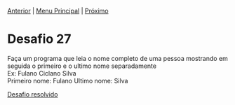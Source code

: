 [Anterior](Desafio026.md) | [Menu Principal](/README.md/) | [Próximo](Desafio028.md)  

# Desafio 27  

Faça um programa que leia o nome completo de uma pessoa mostrando em seguida o primeiro e o ultimo nome separadamente  
Ex: Fulano Ciclano Silva  
Primeiro nome: Fulano
Ultimo nome: Silva


[Desafio resolvido](/Desafios/desafio027.py/)
